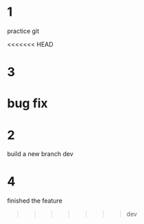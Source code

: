 # 1
practice git

<<<<<<< HEAD
# 3
bug fix
=======
# 2
build a new branch dev

# 4
finished the feature
>>>>>>> dev
